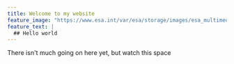```yaml
---
title: Welcome to my website
feature_image: "https://www.esa.int/var/esa/storage/images/esa_multimedia/images/2018/04/gaia_s_sky_in_colour2/17475368-10-eng-GB/Gaia_s_sky_in_colour_pillars.jpg"
feature_text: |
  ## Hello world
---
```


There isn't much going on here yet, but watch this space
